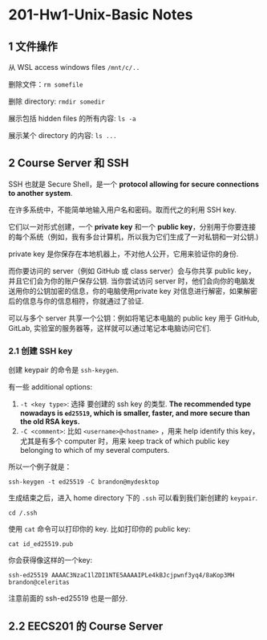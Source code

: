 # 201-Hw1-Unix-Basic Notes

## 1 文件操作

从 WSL access windows files `/mnt/c/..`

删除文件：`rm somefile`

删除 directory: `rmdir somedir`

展示包括 hidden files 的所有内容: `ls -a`

展示某个 directory 的内容: `ls ...`

## 2 Course Server 和 SSH

SSH 也就是 Secure Shell，是一个 **protocol allowing for secure connections to another system**.

在许多系统中，不能简单地输入用户名和密码。取而代之的利用 SSH key.

它们以一对形式创建，一个 **private key** 和一个 **public key**，分别用于你要连接的每个系统（例如，我有多台计算机，所以我为它们生成了一对私钥和一对公钥.) 

private key 是你保存在本地机器上，不对他人公开，它用来验证你的身份. 

而你要访问的 server（例如 GitHub 或 class server）会与你共享 public key，并且它们会为你的账户保存公钥. 当你尝试访问 server 时，他们会向你的电脑发送用你的公钥加密的信息，你的电脑使用private key 对信息进行解密，如果解密后的信息与你的信息相符，你就通过了验证.

可以与多个 server 共享一个公钥：例如将笔记本电脑的 public key 用于 GitHub, GitLab, 实验室的服务器等，这样就可以通过笔记本电脑访问它们.

### 2.1 创建 SSH key

创建 keypair 的命令是 `ssh-keygen`.

有一些 additional options:

1. `-t <key type>`: 选择 要创建的 ssh key 的类型.  **The recommended type nowadays is `ed25519`, which
   is smaller, faster, and more secure than the old RSA keys.**
2. `-C <comment>`: 比如 `<username>@<hostname>` ，用来 help identify this key，尤其是有多个 computer 时，用来 keep track of which public key belonging to which of my
   several computers.

所以一个例子就是：

```shell
ssh-keygen -t ed25519 -C brandon@mydesktop
```

生成结束之后，进入 home directory 下的 `.ssh` 可以看到我们新创建的 `keypair`.

```shell
cd /.ssh
```

使用 `cat` 命令可以打印你的 key. 比如打印你的 public key:

```shell
cat id_ed25519.pub 
```

你会获得像这样的一个key:

```shell
ssh-ed25519 AAAAC3NzaC1lZDI1NTE5AAAAIPLe4kBJcjpwnf3yq4/8aKop3MH brandon@celeritas
```

注意前面的 ssh-ed25519 也是一部分.

## 2.2 EECS201 的 Course Server

